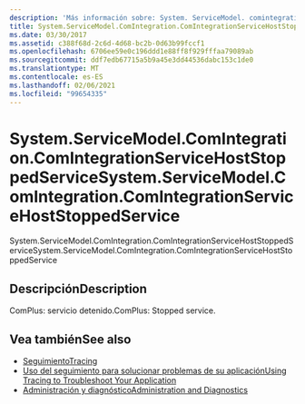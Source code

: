 ```yaml
---
description: 'Más información sobre: System. ServiceModel. comintegration. ComIntegrationServiceHostStoppedService'
title: System.ServiceModel.ComIntegration.ComIntegrationServiceHostStoppedService
ms.date: 03/30/2017
ms.assetid: c388f68d-2c6d-4d68-bc2b-0d63b99fccf1
ms.openlocfilehash: 6706ee59e0c196ddd1e88ff8f929fffaa79089ab
ms.sourcegitcommit: ddf7edb67715a5b9a45e3dd44536dabc153c1de0
ms.translationtype: MT
ms.contentlocale: es-ES
ms.lasthandoff: 02/06/2021
ms.locfileid: "99654335"
---
```

# <a name="systemservicemodelcomintegrationcomintegrationservicehoststoppedservice"></a><span data-ttu-id="16ac5-103">System.ServiceModel.ComIntegration.ComIntegrationServiceHostStoppedService</span><span class="sxs-lookup"><span data-stu-id="16ac5-103">System.ServiceModel.ComIntegration.ComIntegrationServiceHostStoppedService</span></span>

<span data-ttu-id="16ac5-104">System.ServiceModel.ComIntegration.ComIntegrationServiceHostStoppedService</span><span class="sxs-lookup"><span data-stu-id="16ac5-104">System.ServiceModel.ComIntegration.ComIntegrationServiceHostStoppedService</span></span>  
  
## <a name="description"></a><span data-ttu-id="16ac5-105">Descripción</span><span class="sxs-lookup"><span data-stu-id="16ac5-105">Description</span></span>  

 <span data-ttu-id="16ac5-106">ComPlus: servicio detenido.</span><span class="sxs-lookup"><span data-stu-id="16ac5-106">ComPlus: Stopped service.</span></span>  
  
## <a name="see-also"></a><span data-ttu-id="16ac5-107">Vea también</span><span class="sxs-lookup"><span data-stu-id="16ac5-107">See also</span></span>

- [<span data-ttu-id="16ac5-108">Seguimiento</span><span class="sxs-lookup"><span data-stu-id="16ac5-108">Tracing</span></span>](index.md)
- [<span data-ttu-id="16ac5-109">Uso del seguimiento para solucionar problemas de su aplicación</span><span class="sxs-lookup"><span data-stu-id="16ac5-109">Using Tracing to Troubleshoot Your Application</span></span>](using-tracing-to-troubleshoot-your-application.md)
- [<span data-ttu-id="16ac5-110">Administración y diagnóstico</span><span class="sxs-lookup"><span data-stu-id="16ac5-110">Administration and Diagnostics</span></span>](../index.md)
